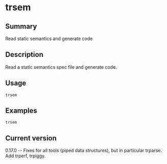 # trsem

## Summary

Read static semantics and generate code

## Description

Read a static semantics spec file and generate code.

## Usage

    trsem

## Examples

    trsem

## Current version

0.17.0 -- Fixes for all tools (piped data structures), but in particular trparse. Add trperf, trpiggy.
